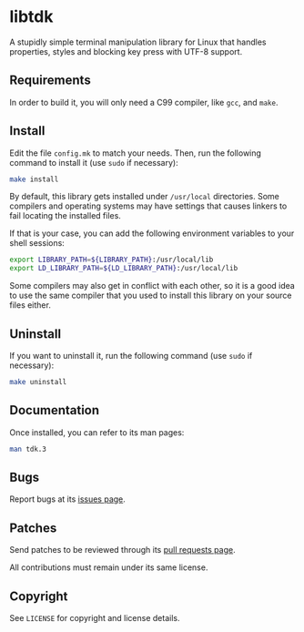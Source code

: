 # libtdk
A stupidly simple terminal manipulation library for Linux that handles
properties, styles and blocking key press with UTF-8 support.

## Requirements
In order to build it, you will only need a C99 compiler, like `gcc`, and `make`.

## Install
Edit the file `config.mk` to match your needs. Then, run the following command
to install it (use `sudo` if necessary):

```sh
make install
```

By default, this library gets installed under `/usr/local` directories. Some
compilers and operating systems may have settings that causes linkers to fail
locating the installed files.

If that is your case, you can add the following environment variables to your
shell sessions:

```sh
export LIBRARY_PATH=${LIBRARY_PATH}:/usr/local/lib
export LD_LIBRARY_PATH=${LD_LIBRARY_PATH}:/usr/local/lib
```

Some compilers may also get in conflict with each other, so it is a good idea
to use the same compiler that you used to install this library on your source
files either.

## Uninstall
If you want to uninstall it, run the following command (use `sudo` if
necessary):

```sh
make uninstall
```

## Documentation
Once installed, you can refer to its man pages:

```sh
man tdk.3
```

## Bugs
Report bugs at its [issues page](https://github.com/skippyr/libtdk/issues).

## Patches
Send patches to be reviewed through its [pull requests page](https://github.com/skippyr/libtdk/pulls).

All contributions must remain under its same license.

## Copyright
See `LICENSE` for copyright and license details.
